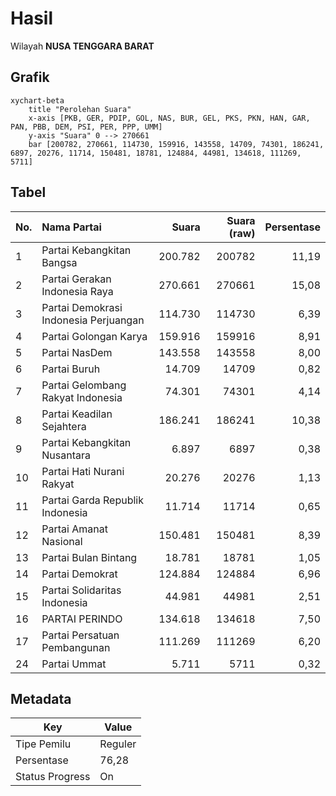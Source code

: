 # Hasil

Wilayah **NUSA TENGGARA BARAT**

## Grafik

```mermaid
xychart-beta
    title "Perolehan Suara"
    x-axis [PKB, GER, PDIP, GOL, NAS, BUR, GEL, PKS, PKN, HAN, GAR, PAN, PBB, DEM, PSI, PER, PPP, UMM]
    y-axis "Suara" 0 --> 270661
    bar [200782, 270661, 114730, 159916, 143558, 14709, 74301, 186241, 6897, 20276, 11714, 150481, 18781, 124884, 44981, 134618, 111269, 5711]
```

## Tabel

| No. | Nama Partai                           | Suara   | Suara (raw) | Persentase |
|:--- |:------------------------------------- | -------:| -----------:| ----------:|
| 1   | Partai Kebangkitan Bangsa             | 200.782 | 200782      | 11,19      |
| 2   | Partai Gerakan Indonesia Raya         | 270.661 | 270661      | 15,08      |
| 3   | Partai Demokrasi Indonesia Perjuangan | 114.730 | 114730      | 6,39       |
| 4   | Partai Golongan Karya                 | 159.916 | 159916      | 8,91       |
| 5   | Partai NasDem                         | 143.558 | 143558      | 8,00       |
| 6   | Partai Buruh                          | 14.709  | 14709       | 0,82       |
| 7   | Partai Gelombang Rakyat Indonesia     | 74.301  | 74301       | 4,14       |
| 8   | Partai Keadilan Sejahtera             | 186.241 | 186241      | 10,38      |
| 9   | Partai Kebangkitan Nusantara          | 6.897   | 6897        | 0,38       |
| 10  | Partai Hati Nurani Rakyat             | 20.276  | 20276       | 1,13       |
| 11  | Partai Garda Republik Indonesia       | 11.714  | 11714       | 0,65       |
| 12  | Partai Amanat Nasional                | 150.481 | 150481      | 8,39       |
| 13  | Partai Bulan Bintang                  | 18.781  | 18781       | 1,05       |
| 14  | Partai Demokrat                       | 124.884 | 124884      | 6,96       |
| 15  | Partai Solidaritas Indonesia          | 44.981  | 44981       | 2,51       |
| 16  | PARTAI PERINDO                        | 134.618 | 134618      | 7,50       |
| 17  | Partai Persatuan Pembangunan          | 111.269 | 111269      | 6,20       |
| 24  | Partai Ummat                          | 5.711   | 5711        | 0,32       |


## Metadata

| Key             | Value   |
| --------------- | ------- |
| Tipe Pemilu     | Reguler |
| Persentase      | 76,28   |
| Status Progress | On      |



